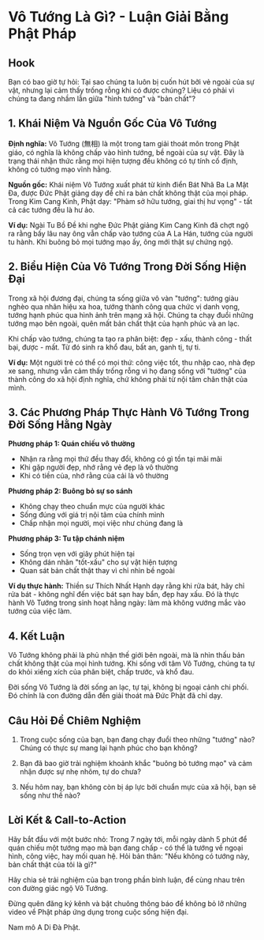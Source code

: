 # Vô Tướng Là Gì? - Luận Giải Bằng Phật Pháp

## Hook
Bạn có bao giờ tự hỏi: Tại sao chúng ta luôn bị cuốn hút bởi vẻ ngoài của sự vật, nhưng lại cảm thấy trống rỗng khi có được chúng? Liệu có phải vì chúng ta đang nhầm lẫn giữa "hình tướng" và "bản chất"?

## 1. Khái Niệm Và Nguồn Gốc Của Vô Tướng

**Định nghĩa:** Vô Tướng (無相) là một trong tam giải thoát môn trong Phật giáo, có nghĩa là không chấp vào hình tướng, bề ngoài của sự vật. Đây là trạng thái nhận thức rằng mọi hiện tượng đều không có tự tính cố định, không có tướng mạo vĩnh hằng.

**Nguồn gốc:** Khái niệm Vô Tướng xuất phát từ kinh điển Bát Nhã Ba La Mật Đa, được Đức Phật giảng dạy để chỉ ra bản chất không thật của mọi pháp. Trong Kim Cang Kinh, Phật dạy: "Phàm sở hữu tướng, giai thị hư vọng" - tất cả các tướng đều là hư ảo.

**Ví dụ:** Ngài Tu Bồ Đề khi nghe Đức Phật giảng Kim Cang Kinh đã chợt ngộ ra rằng bấy lâu nay ông vẫn chấp vào tướng của A La Hán, tướng của người tu hành. Khi buông bỏ mọi tướng mạo ấy, ông mới thật sự chứng ngộ.

## 2. Biểu Hiện Của Vô Tướng Trong Đời Sống Hiện Đại

Trong xã hội đương đại, chúng ta sống giữa vô vàn "tướng": tướng giàu nghèo qua nhãn hiệu xa hoa, tướng thành công qua chức vị danh vọng, tướng hạnh phúc qua hình ảnh trên mạng xã hội. Chúng ta chạy đuổi những tướng mạo bên ngoài, quên mất bản chất thật của hạnh phúc và an lạc.

Khi chấp vào tướng, chúng ta tạo ra phân biệt: đẹp - xấu, thành công - thất bại, được - mất. Từ đó sinh ra khổ đau, bất an, ganh tị, tự ti.

**Ví dụ:** Một người trẻ có thể có mọi thứ: công việc tốt, thu nhập cao, nhà đẹp xe sang, nhưng vẫn cảm thấy trống rỗng vì họ đang sống với "tướng" của thành công do xã hội định nghĩa, chứ không phải từ nội tâm chân thật của mình.

## 3. Các Phương Pháp Thực Hành Vô Tướng Trong Đời Sống Hằng Ngày

**Phương pháp 1: Quán chiếu vô thường**
- Nhận ra rằng mọi thứ đều thay đổi, không có gì tồn tại mãi mãi
- Khi gặp người đẹp, nhớ rằng vẻ đẹp là vô thường
- Khi có tiền của, nhớ rằng của cải là vô thường

**Phương pháp 2: Buông bỏ sự so sánh**
- Không chạy theo chuẩn mực của người khác
- Sống đúng với giá trị nội tâm của chính mình
- Chấp nhận mọi người, mọi việc như chúng đang là

**Phương pháp 3: Tu tập chánh niệm**
- Sống trọn vẹn với giây phút hiện tại
- Không dán nhãn "tốt-xấu" cho sự vật hiện tượng
- Quan sát bản chất thật thay vì chỉ nhìn bề ngoài

**Ví dụ thực hành:** Thiền sư Thích Nhất Hạnh dạy rằng khi rửa bát, hãy chỉ rửa bát - không nghĩ đến việc bát sạn hay bẩn, đẹp hay xấu. Đó là thực hành Vô Tướng trong sinh hoạt hằng ngày: làm mà không vướng mắc vào tướng của việc làm.

## 4. Kết Luận

Vô Tướng không phải là phủ nhận thế giới bên ngoài, mà là nhìn thấu bản chất không thật của mọi hình tướng. Khi sống với tâm Vô Tướng, chúng ta tự do khỏi xiềng xích của phân biệt, chấp trước, và khổ đau.

Đời sống Vô Tướng là đời sống an lạc, tự tại, không bị ngoại cảnh chi phối. Đó chính là con đường dẫn đến giải thoát mà Đức Phật đã chỉ dạy.

## Câu Hỏi Để Chiêm Nghiệm

1. Trong cuộc sống của bạn, bạn đang chạy đuổi theo những "tướng" nào? Chúng có thực sự mang lại hạnh phúc cho bạn không?

2. Bạn đã bao giờ trải nghiệm khoảnh khắc "buông bỏ tướng mạo" và cảm nhận được sự nhẹ nhõm, tự do chưa?

3. Nếu hôm nay, bạn không còn bị áp lực bởi chuẩn mực của xã hội, bạn sẽ sống như thế nào?

## Lời Kết & Call-to-Action

Hãy bắt đầu với một bước nhỏ: Trong 7 ngày tới, mỗi ngày dành 5 phút để quán chiếu một tướng mạo mà bạn đang chấp - có thể là tướng về ngoại hình, công việc, hay mối quan hệ. Hỏi bản thân: "Nếu không có tướng này, bản chất thật của tôi là gì?"

Hãy chia sẻ trải nghiệm của bạn trong phần bình luận, để cùng nhau trên con đường giác ngộ Vô Tướng.

Đừng quên đăng ký kênh và bật chuông thông báo để không bỏ lỡ những video về Phật pháp ứng dụng trong cuộc sống hiện đại.

Nam mô A Di Đà Phật.
